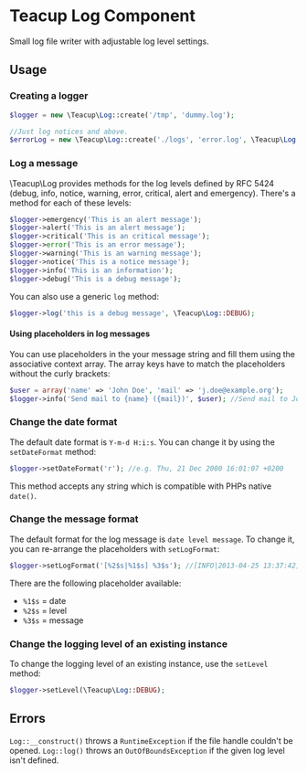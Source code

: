 # Teacup Log Component

Small log file writer with adjustable log level settings.

## Usage

### Creating a logger

```php
$logger = new \Teacup\Log::create('/tmp', 'dummy.log');

//Just log notices and above.
$errorLog = new \Teacup\Log::create('./logs', 'error.log', \Teacup\Log::NOTICE);
```

### Log a message

\Teacup\Log provides methods for the log levels defined by RFC 5424 (debug, info, notice, warning, error, critical, alert and emergency). There's a method for each of these levels:

```php
$logger->emergency('This is an alert message');
$logger->alert('This is an alert message');
$logger->critical('This is an critical message');
$logger->error('This is an error message');
$logger->warning('This is an warning message');
$logger->notice('This is a notice message');
$logger->info('This is an information');
$logger->debug('This is a debug message');
```

You can also use a generic `log` method:

```php
$logger->log('this is a debug message', \Teacup\Log::DEBUG);
```

#### Using placeholders in log messages

You can use placeholders in the your message string and fill them using the associative context array. The array keys have to match the placeholders without the curly brackets:

```php
$user = array('name' => 'John Doe', 'mail' => 'j.doe@example.org');
$logger->info('Send mail to {name} ({mail})', $user); //Send mail to John Doe (j.doe@example.org)
```

### Change the date format

The default date format is `Y-m-d H:i:s`. You can change it by using the `setDateFormat` method:

```php
$logger->setDateFormat('r'); //e.g. Thu, 21 Dec 2000 16:01:07 +0200
```

This method accepts any string which is compatible with PHPs native `date()`.

### Change the message format

The default format for the log message is `date level message`. To change it, you can re-arrange the placeholders with `setLogFormat`:

```php
$logger->setLogFormat('[%2$s|%1$s] %3$s'); //[INFO|2013-04-25 13:37:42] This is an info message
```

There are the following placeholder available:

* `%1$s` = date
* `%2$s` = level
* `%3$s` = message

### Change the logging level of an existing instance

To change the logging level of an existing instance, use the `setLevel` method:

```php
$logger->setLevel(\Teacup\Log::DEBUG);
```

## Errors

`Log::__construct()` throws a `RuntimeException` if the file handle couldn't be opened.
`Log::log()` throws an `OutOfBoundsException` if the given log level isn't defined.